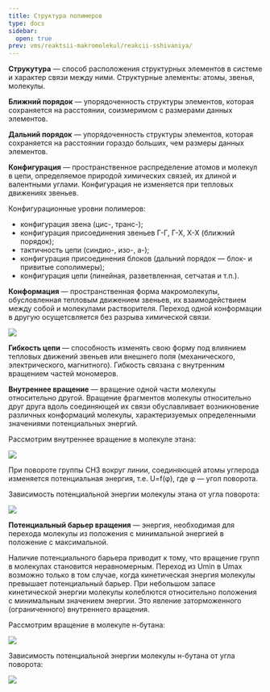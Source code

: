 ```yaml
---
title: Структура полимеров
type: docs
sidebar:
  open: true
prev: vms/reaktsii-makromolekul/reakcii-sshivaniya/
---
```


**Струкутура** — способ расположения структурных элементов в системе и характер связи между ними. Структурные элементы: атомы, звенья, молекулы.

**Ближний порядок** — упорядоченность структуры элементов, которая сохраняется на расстоянии, соизмеримом с размерами данных элементов.

**Дальний порядок** — упорядоченность структуры элементов, которая сохраняется на расстоянии гораздо больших, чем размеры данных элементов.

**Конфигурация** — пространственное распределение атомов и молекул в цепи, определяемое природой химических связей, их длиной и валентными углами. Конфигурация не изменяется при тепловых движениях звеньев.

Конфигурационные уровни полимеров:

* конфигурация звена (цис-, транс-);
* конфигурация присоединения звеньев Г-Г, Г-Х, Х-Х (ближний порядок);
* тактичность цепи (синдио-, изо-, а-);
* конфигурация присоединения блоков (дальний порядок — блок- и привитые сополимеры);
* конфигурация цепи (линейная, разветвленная, сетчатая и т.п.).

**Конформация** — пространственная форма макромолекулы, обусловленная тепловым движением звеньев, их взаимодействием между собой и молекулами растворителя. Переход одной конформации в другую осущетсвляется без разрыва химической связи.

![](/images/vnutrennee-vrashchenie/vnutrennee-vrashchenie_clip_image001.png)

**Гибкость цепи** — способность изменять свою форму под влиянием тепловых движений звеньев или внешнего поля (механического, электрического, магнитного). Гибкость связана с внутренним вращением частей мономеров.

**Внутреннее вращение** — вращение одной части молекулы относительно другой. Вращение фрагментов молекулы относительно друг друга вдоль соединяющей их связи обуславливает возникновение различных конформаций молекулы, характеризуемых определенными значениями потенциальных энергий.

Рассмотрим внутреннее вращение в молекуле этана:

![](/images/vnutrennee-vrashchenie/vnutrennee-vrashchenie_clip_image001_0000.png)

При повороте группы CH3 вокруг линии, соединяющей атомы углерода изменяется потенциальная энергия, т.е. U=f(φ), где φ — угол поворота.

Зависимость потенциальной энергии молекулы этана от угла поворота:

![](/images/vnutrennee-vrashchenie/vnutrennee-vrashchenie_clip_image001_0001.png)

**Потенциальный барьер вращения** — энергия, необходимая для перехода молекулы из положения с минимальной энергией в положение с максимальной.

Наличие потенциального барьера приводит к тому, что вращение групп в молекулах становится неравномерным. Переход из Umin в Umax возможно только в том случае, когда кинетическая энергия молекулы превышает потенциальный барьер. При небольшом запасе кинетической энергии молекулы колеблются относительно положения с минимальным значением энергии. Это явление заторможенного (ограниченного) внутреннего вращения.

Рассмотрим вращение в молекуле н-бутана:

![](/images/vnutrennee-vrashchenie/vnutrennee-vrashchenie_clip_image001_0002.png)

Зависимость потенциальной энергии молекулы н-бутана от угла поворота:

![](/images/vnutrennee-vrashchenie/vnutrennee-vrashchenie_clip_image001_0003.png)

